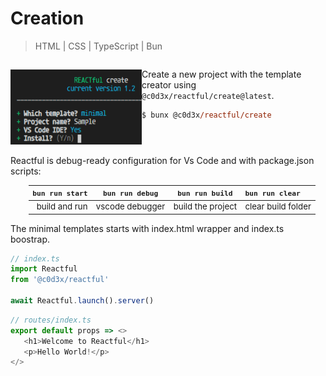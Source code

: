 <script src='../@assets/js/index.js'></script>
<style>@import url(creation.css);</style> 
<style>
#tool div { display:table-cell; vertical-align:top; }
#tool img { height: 120px; width: 210px; padding: 15px 15px 0 0; }
#tool 
</style>

# Creation

> HTML | CSS | TypeScript | Bun

<aside id='tool'><div style='width: 210px; '>
   <img src='../@assets/img/cli-tool-min.png'/>
</div><div >

Create a new project with the template creator using `@c0d3x/reactful/create@latest`. 

```ps
$ bunx @c0d3x/reactful/create
```

</div></aside>


Reactful is debug-ready configuration for Vs Code and with package.json scripts:


<section style='margin-left: 30px; zoom: 95%'>

| `bun run start` | `bun run debug` |  `bun run build`  | `bun run clear`    |
| --------------: | :-------------: | :---------------: | :----------------- |
|   build and run | vscode debugger | build the project | clear build folder |

</section>

The minimal templates starts with index.html wrapper and index.ts boostrap.

<aside cols='2'>

```typescript
// index.ts
import Reactful 
from '@c0d3x/reactful'

await Reactful.launch().server()  
```

```ts
// routes/index.ts
export default props => <>
   <h1>Welcome to Reactful</h1>
   <p>Hello World!</p>
</>
```

</aside>